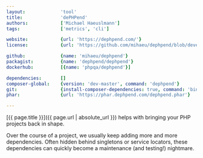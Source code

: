 ```yaml
---
layout:             'tool'
title:              'dePHPend'
authors:            ['Michael Haeuslmann'] 
tags:               ['metrics', 'cli']

website:            {url: 'https://dephpend.com/'}
license:            {url: 'https://github.com/mihaeu/dephpend/blob/develop/LICENSE', label: 'MIT License'}

github:             {name: 'mihaeu/dephpend'}
packagist:          {name: 'dephpend/dephpend'}               
dockerhub:          [{name: 'phpqa/dephpend'}]     

dependencies:       []
composer-global:    {version: 'dev-master', command: 'dephpend'}
git:                {install-composer-dependencies: true, command: 'bin/dephpend'}
phar:               {url: 'https://phar.dephpend.com/dephpend.phar'}

---
```


[{{ page.title }}]({{ page.url | absolute_url }}) helps with bringing your PHP projects back in shape. 

<!--more-->
 
Over the course of a project, we usually keep adding more and more dependencies.
Often hidden behind singletons or service locators, these dependencies can quickly become a maintenance (and testing!) nightmare.
